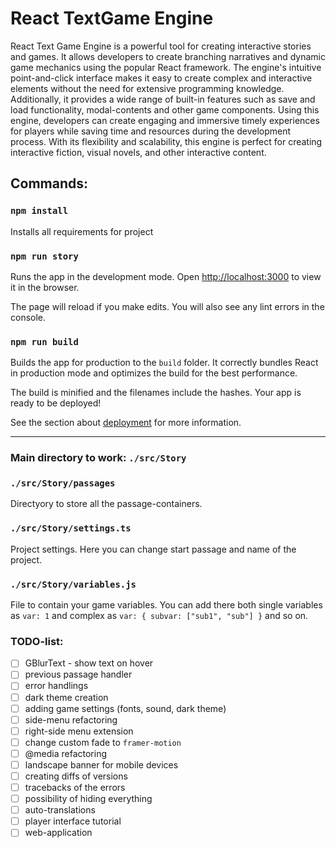 # React TextGame Engine

React Text Game Engine is a powerful tool for creating interactive stories and games. It allows developers to create branching narratives and dynamic game mechanics using the popular React framework. The engine's intuitive point-and-click interface makes it easy to create complex and interactive elements without the need for extensive programming knowledge. Additionally, it provides a wide range of built-in features such as save and load functionality, modal-contents and other game components. Using this engine, developers can create engaging and immersive timely experiences for players while saving time and resources during the development process. With its flexibility and scalability, this engine is perfect for creating interactive fiction, visual novels, and other interactive content.

## Commands:

### `npm install`

Installs all requirements for project

### `npm run story`

Runs the app in the development mode.
Open [http://localhost:3000](http://localhost:3000) to view it in the browser.

The page will reload if you make edits.
You will also see any lint errors in the console.

### `npm run build`

Builds the app for production to the `build` folder.
It correctly bundles React in production mode and optimizes the build for the best performance.

The build is minified and the filenames include the hashes.
Your app is ready to be deployed!

See the section about [deployment](https://facebook.github.io/create-react-app/docs/deployment) for more information.

---

### Main directory to work: `./src/Story`

### `./src/Story/passages`

Directyory to store all the passage-containers.

### `./src/Story/settings.ts`

Project settings. Here you can change start passage and name of the project.

### `./src/Story/variables.js`

File to contain your game variables. You can add there both single variables as `var: 1` and complex as `var: { subvar: ["sub1", "sub"] }` and so on.

### TODO-list:
- [ ]  GBlurText - show text on hover
- [ ]  previous passage handler
- [ ]  error handlings
- [ ]  dark theme creation
- [ ]  adding game settings (fonts, sound, dark theme)
- [ ]  side-menu refactoring
- [ ]  right-side menu extension
- [ ]  change custom fade to `framer-motion`
- [ ]  @media refactoring
- [ ]  landscape banner for mobile devices
- [ ]  creating diffs of versions
- [ ]  tracebacks of the errors
- [ ]  possibility of hiding everything
- [ ]  auto-translations
- [ ]  player interface tutorial
- [ ]  web-application
